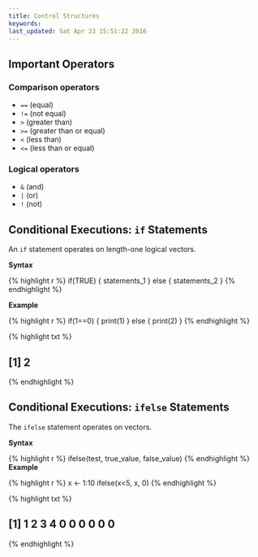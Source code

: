```yaml
---
title: Control Structures
keywords: 
last_updated: Sat Apr 23 15:51:22 2016
---
```


## Important Operators

### Comparison operators

* `==` (equal)
* `!=` (not equal)
* `>` (greater than)
* `>=` (greater than or equal)
* `<` (less than)
* `<=` (less than or equal)

### Logical operators
		
* `&` (and)
* `|` (or) 
* `!` (not)

## Conditional Executions: `if` Statements

An `if` statement operates on length-one logical vectors.

__Syntax__

{% highlight r %}
if(TRUE) { 
	statements_1 
} else { 
	statements_2 
}
{% endhighlight %}

__Example__

{% highlight r %}
if(1==0) { 
	print(1) 
} else { 
	print(2) 
}
{% endhighlight %}

{% highlight txt %}
## [1] 2
{% endhighlight %}

## Conditional Executions: `ifelse` Statements

The `ifelse` statement operates on vectors.

__Syntax__

{% highlight r %}
ifelse(test, true_value, false_value)
{% endhighlight %}
__Example__

{% highlight r %}
x <- 1:10 
ifelse(x<5, x, 0)
{% endhighlight %}

{% highlight txt %}
##  [1] 1 2 3 4 0 0 0 0 0 0
{% endhighlight %}

